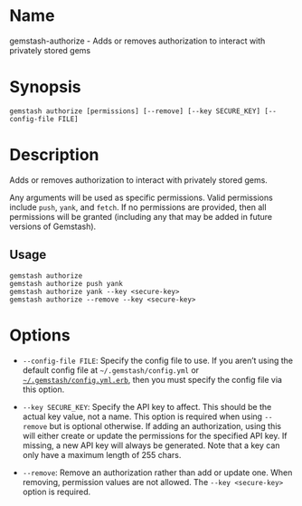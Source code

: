 <!--Automatically generated by Pandoc -->

# Name

gemstash-authorize - Adds or removes authorization to interact with
privately stored gems

# Synopsis

`gemstash authorize [permissions] [--remove] [--key SECURE_KEY]
[--config-file FILE]`

# Description

Adds or removes authorization to interact with privately stored gems.

Any arguments will be used as specific permissions. Valid permissions
include `push`, `yank`, and `fetch`. If no permissions are provided,
then all permissions will be granted (including any that may be added in
future versions of Gemstash).

## Usage

    gemstash authorize
    gemstash authorize push yank
    gemstash authorize yank --key <secure-key>
    gemstash authorize --remove --key <secure-key>

# Options

  - `--config-file FILE`: Specify the config file to use. If you aren’t
    using the default config file at `~/.gemstash/config.yml` or
    [`~/.gemstash/config.yml.erb`](docs/gemstash-customize.7.md#erb-parsed-config),
    then you must specify the config file via this option.

  - `--key SECURE_KEY`: Specify the API key to affect. This should be
    the actual key value, not a name. This option is required when using
    `--remove` but is optional otherwise. If adding an authorization,
    using this will either create or update the permissions for the
    specified API key. If missing, a new API key will always be
    generated. Note that a key can only have a maximum length of 255
    chars.

  - `--remove`: Remove an authorization rather than add or update one.
    When removing, permission values are not allowed. The `--key
    <secure-key>` option is required.
